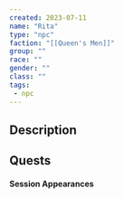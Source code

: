 ```yaml
---
created: 2023-07-11
name: "Rita"
type: "npc"
faction: "[[Queen's Men]]"
group: ""
race: ""
gender: ""
class: ""
tags:
 - npc
---
```

## Description


## Quests
<!-- QueryToSerialize: TASK FROM "TTRPG/Drakkenheim/Quests" WHERE !completed AND contains(outlinks, [[Rita]]) -->

#### Session Appearances
<!-- QueryToSerialize: LIST FROM [[Rita]] WHERE file.folder = "TTRPG/Drakkenheim/Sessions" -->
<!-- SerializedQuery: LIST FROM [[Rita]] WHERE file.folder = "TTRPG/Drakkenh[[Drakkenheim/Sessions/Session 008|Session 008]] 008.md|Session 008]]
- [[Session 028]]
<!-- SerializedQuery END -->



